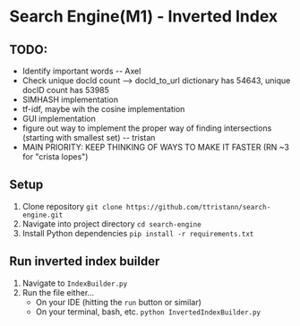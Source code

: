 # Search Engine(M1) - Inverted Index

## TODO:
- Identify important words -- Axel
- Check unique docId count --> docId_to_url dictionary has 54643, unique docID count has 53985
- SIMHASH implementation
- tf-idf, maybe wih the cosine implementation
- GUI implementation
- figure out way to implement the proper way of finding intersections (starting with smallest set) -- tristan
- MAIN PRIORITY:
    KEEP THINKING OF WAYS TO MAKE IT FASTER (RN ~3 for "crista lopes")


## Setup
1. Clone repository ```git clone https://github.com/ttristann/search-engine.git```
2. Navigate into project directory ```cd search-engine```
3. Install Python dependencies ```pip install -r requirements.txt```


## Run inverted index builder
1. Navigate to ```IndexBuilder.py```
2. Run the file either...
    - On your IDE (hitting the ```run``` button or similar)
    - On your terminal, bash, etc. 
    ```python InvertedIndexBuilder.py```